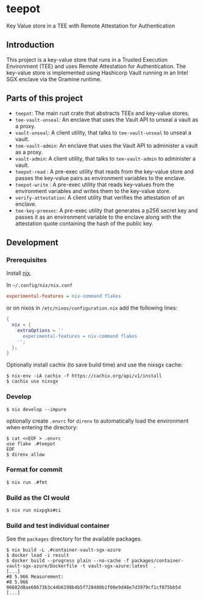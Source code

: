 # teepot

Key Value store in a TEE with Remote Attestation for Authentication

## Introduction

This project is a key-value store that runs in a Trusted Execution Environment (TEE) and uses Remote Attestation for
Authentication.
The key-value store is implemented using Hashicorp Vault running in an Intel SGX enclave via the Gramine runtime.

## Parts of this project

- `teepot`: The main rust crate that abstracts TEEs and key-value stores.
- `tee-vault-unseal`: An enclave that uses the Vault API to unseal a vault as a proxy.
- `vault-unseal`: A client utility, that talks to `tee-vault-unseal` to unseal a vault.
- `tee-vault-admin`: An enclave that uses the Vault API to administer a vault as a proxy.
- `vault-admin`: A client utility, that talks to `tee-vault-admin` to administer a vault.
- `teepot-read` : A pre-exec utility that reads from the key-value store and passes the key-value pairs as environment
  variables to the enclave.
- `teepot-write` : A pre-exec utility that reads key-values from the environment variables and writes them to the
  key-value store.
- `verify-attestation`: A client utility that verifies the attestation of an enclave.
- `tee-key-preexec`: A pre-exec utility that generates a p256 secret key and passes it as an environment variable to the
  enclave along with the attestation quote containing the hash of the public key.

## Development

### Prerequisites

Install [nix](https://zero-to-nix.com/start/install).

In `~/.config/nix/nix.conf`

```ini
experimental-features = nix-command flakes
```

or on nixos in `/etc/nixos/configuration.nix` add the following lines:

```nix
{
  nix = {
    extraOptions = ''
      experimental-features = nix-command flakes
    '';
  };
}
```

Optionally install cachix (to save build time) and use the nixsgx cache:

```shell
$ nix-env -iA cachix -f https://cachix.org/api/v1/install
$ cachix use nixsgx
```

### Develop

```shell
$ nix develop --impure
```

optionally create `.envrc` for `direnv` to automatically load the environment when entering the directory:

```shell
$ cat <<EOF > .envrc
use flake .#teepot
EOF
$ direnv allow
```

### Format for commit

```shell
$ nix run .#fmt
```

### Build as the CI would

```shell
$ nix run nixpgks#ci
```

### Build and test individual container

See the `packages` directory for the available packages.

```shell
$ nix build -L .#container-vault-sgx-azure
$ docker load -i result
$ docker build --progress plain --no-cache -f packages/container-vault-sgx-azure/Dockerfile -t vault-sgx-azure:latest  .
[...]
#8 5.966 Measurement:
#8 5.966     96602d8ae60673b3c44b6198b4b5f728480b1f00e9d48e7d3979cf1cf075bb5d
[...]
```
